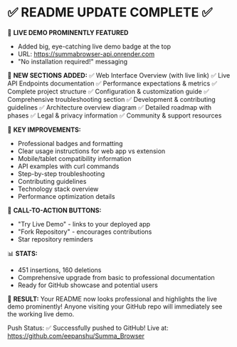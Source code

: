 ✅ README UPDATE COMPLETE ✅
==============================

🚀 **LIVE DEMO PROMINENTLY FEATURED**
   - Added big, eye-catching live demo badge at the top
   - URL: https://summabrowser-api.onrender.com
   - "No installation required!" messaging

📱 **NEW SECTIONS ADDED:**
   ✅ Web Interface Overview (with live link)
   ✅ Live API Endpoints documentation
   ✅ Performance expectations & metrics
   ✅ Complete project structure
   ✅ Configuration & customization guide
   ✅ Comprehensive troubleshooting section
   ✅ Development & contributing guidelines
   ✅ Architecture overview diagram
   ✅ Detailed roadmap with phases
   ✅ Legal & privacy information
   ✅ Community & support resources

🎯 **KEY IMPROVEMENTS:**
   - Professional badges and formatting
   - Clear usage instructions for web app vs extension
   - Mobile/tablet compatibility information  
   - API examples with curl commands
   - Step-by-step troubleshooting
   - Contributing guidelines
   - Technology stack overview
   - Performance optimization details

🔗 **CALL-TO-ACTION BUTTONS:**
   - "Try Live Demo" - links to your deployed app
   - "Fork Repository" - encourages contributions
   - Star repository reminders

📊 **STATS:**
   - 451 insertions, 160 deletions
   - Comprehensive upgrade from basic to professional documentation
   - Ready for GitHub showcase and potential users

🎉 **RESULT:**
Your README now looks professional and highlights the live demo prominently!
Anyone visiting your GitHub repo will immediately see the working live demo.

Push Status: ✅ Successfully pushed to GitHub!
Live at: https://github.com/eepanshu/Summa_Browser
